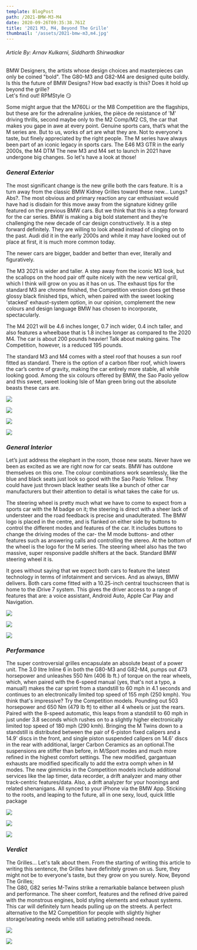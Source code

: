 ```yaml
---
template: BlogPost
path: /2021-BMW-M3-M4
date: 2020-09-26T09:35:38.761Z
title: '2021 M3, M4, Beyond The Grille'
thumbnail: '/assets/2021-bmw-m3,m4.jpg'
---
```

###### Article By: Arnav Kulkarni, Siddharth Shirwadkar

BMW Designers, the artists whose design choices and masterpieces can only be coined "bold". The G80-M3 and G82-M4 are designed quite boldly. Is this the future of BMW Designs? How bad exactly is this? Does it hold up beyond the grille?\
Let's find out! RPMStyle 😏

Some might argue that the M760Li or the M8 Competition are the flagships, but these are for the adrenaline junkies, the pièce de resistance of 'M' driving thrills, second maybe only to the M2 Comp/M2 CS, the car that makes you gape in awe at every point. Genuine sports cars, that’s what the M series are. But to us, works of art are what they are. Not to everyone's taste, but finely appreciated by the right people. The M series have always been part of an iconic legacy in sports cars. The E46 M3 GTR in the early 2000s, the M4 DTM The new M3 and M4 set to launch in 2021 have undergone big changes. So let's have a look at those!

### ***General Exterior***

The most significant change is the new grille both the cars feature. It is a turn away from the classic BMW Kidney Grilles toward these new... Lungs? Abs?. The most obvious and primary reaction any car enthusiast would have had is disdain for this move away from the signature kidney grille featured on the previous BMW cars. But we think that this is a step forward for the car series. BMW is making a big bold statement and they’re challenging the new decade of car design constructively. It is a step forward definitely. They are willing to look ahead instead of clinging on to the past. Audi did it in the early 2000s and while it may have looked out of place at first, it is much more common today.

The newer cars are bigger, badder and better than ever, literally and figuratively.

The M3 2021 is wider and taller. A step away from the iconic M3 look, but the scallops on the hood pair off quite nicely with the new vertical grill, which I think will grow on you as it has on us. The exhaust tips for the standard M3 are chrome finished, the Competition version does get these glossy black finished tips, which, when paired with the sweet looking 'stacked' exhaust-system option, in our opinion, complement the new colours and design language BMW has chosen to incorporate, spectacularly.

The M4 2021 will be 4.6 inches longer, 0.7 inch wider, 0.4 inch taller, and also features a wheelbase that is 1.8 inches longer as compared to the 2020 M4. The car is about 200 pounds heavier! Talk about making gains. The Competition, however, is a reduced 195 pounds.

The standard M3 and M4 comes with a steel roof that houses a sun roof fitted as standard. There is the option of a carbon fiber roof, which lowers the car’s centre of gravity, making the car entirely more stable, all while looking good. Among the six colours offered by BMW, the Sao Paolo yellow and this sweet, sweet looking Isle of Man green bring out the absolute beasts these cars are.

![](/assets/2021-BMW-M3-Competition-001-1080.jpg)

![](/assets/2021-BMW-M4-Competition-001-1080.jpg)

![](/assets/2021-BMW-M3-Competition-002-1080.jpg)

![](/assets/2021-BMW-M4-Competition-002-1080.jpg)

### ***General Interior***

Let’s just address the elephant in the room, those new seats. Never have we been as excited as we are right now for car seats. BMW has outdone themselves on this one. The colour combinations work seamlessly, like the blue and black seats just look so good with the Sao Paolo Yellow. They could have just thrown black leather seats like a bunch of other car manufacturers but their attention to detail is what takes the cake for us.

The steering wheel is pretty much what we have to come to expect from a sports car with the M badge on it; the steering is direct with a sheer lack of understeer and the road feedback is precise and unadulterated. The BMW logo is placed in the centre, and is flanked on either side by buttons to control the different modes and features of the car. It includes buttons to change the driving modes of the car- the M mode buttons- and other features such as answering calls and controlling the stereo. At the bottom of the wheel is the logo for the M series. The steering wheel also has the two massive, super responsive paddle shifters at the back. Standard BMW steering wheel it is.

It goes without saying that we expect both cars to feature the latest technology in terms of infotainment and services. And as always, BMW delivers. Both cars come fitted with a 10.25-inch central touchscreen that is home to the iDrive 7 system. This gives the driver access to a range of features that are: a voice assistant, Android Auto, Apple Car Play and Navigation. 

![](/assets/2021-bmw-m3-interior.jpg)

![](/assets/2021-bmw-m4-interior.jpg)

![](/assets/2021-bmw-m4-steering-wheel.jpg)

### ***Performance***

The super controversial grilles encapsulate an absolute beast of a power unit. The 3.0 litre Inline 6 in both the G80-M3 and G82-M4, pumps out 473 horsepower and unleashes 550 Nm (406 lb ft.) of torque on the rear wheels, which, when paired with the 6-speed manual (yes, that's not a typo, a manual!) makes the car sprint from a standstill to 60 mph in 4.1 seconds and continues to an electronically limited top speed of 155 mph (250 kmph). You think that's impressive? Try the Competition models. Pounding out 503 horsepower and 650 Nm (479 lb ft) to either all 4 wheels or just the rears. Paired with the 8-speed automatic, this leaps from a standstill to 60 mph in just under 3.8 seconds which rushes on to a slightly higher electronically limited top speed of 180 mph (290 kmh). Bringing the M Twins down to a standstill is distributed between the pair of 6-piston fixed calipers and a 14.9' discs in the front, and single piston suspended calipers on 14.6' discs in the rear with additional, larger Carbon Ceramics as an optional.The suspensions are stiffer than before, in M/Sport modes and much more refined in the highest comfort settings. The new modified, gargantuan exhausts are modified specifically to add the extra oomph when in M modes. The new gimmicks in the Competition models include additional services like the lap timer, data recorder, a drift analyzer and many other track-centric features/data. Also, a drift analyzer for your hoonings and related shenanigans. All synced to your iPhone via the BMW App. Sticking to the roots, and leaping to the future, all in one sexy, loud, quick little package

![](/assets/2021-bmw-m3-exterior.jpg)

![](/assets/2021-bmw-m4-exterior.jpg)

![](/assets/2021-bmw-m4-shifter.jpg)

### ***Verdict***

The Grilles... Let's talk about them. From the starting of writing this article to writing this sentence, the Grilles have definitely grown on us. Sure, they might not be to everyone's taste, but they grow on you surely. Now, Beyond The Grilles;\
The G80, G82 series M-Twins strike a remarkable balance between plush and performance. The sheer comfort, features and the refined drive paired with the monstrous engines, bold styling elements and exhaust systems. This car will definitely turn heads pulling up on the streets. A perfect alternative to the M2 Competition for people with slightly higher storage/seating needs while still satiating petrolhead needs.

![](/assets/2021-bmw-m3-m4-lineup.jpg)

![](/assets/2021-bmw-m3-m4-rear-lineup.jpg)
